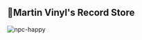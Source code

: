## 📼Martin Vinyl's Record Store
![npc-happy](https://github.com/user-attachments/assets/b67090fc-8db1-4f1e-9837-e50290248c0f)
